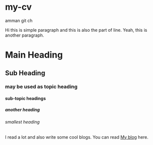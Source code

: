 # my-cv
amman
git ch

Hi this is simple paragraph
and this is also the part of line.
Yeah, this is another paragraph.

# Main Heading 
## Sub Heading
### may be used as topic heading
#### sub-topic headings
##### another heading
###### smallest heading


I read a lot and also write some cool blogs. You can read [My blog](https://medium.com/itsjzt) here.
